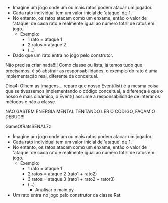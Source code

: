 - Imagine um jogo onde um ou mais ratos podem atacar um jogador.
- Cada rato individual tem um valor inicial de 'ataque' de 1.
- No entanto, os ratos atacam como um enxame, então o valor de 'ataque' de cada rato é realmente igual ao número total de ratos em jogo.
  - Exemplo:
    - 1 rato = ataque 1
    - 2 ratos = ataque 2
    - (...)
- Dado que um rato entra no jogo pelo construtor.

Não precisa criar nada!!!! Como classe ou lista, já temos tudo que precisamos, é só abstrair as responsabilidades, o exemplo do rato é uma implementação real, diferente da conceitual.


Dica4: 
Olhem as imagens... repare que nosso Event(list) é a mesma coisa que se tivessemos implementando o código conceitual, a diferença é que o nosso é mais dinâmico, o Event() assume a responsabilidade de interar os métodos e não a classe.


NÃO GASTEM ENERGIA MENTAL TENTANDO LER O CÓDIGO, FAÇAM O DEBUG!!!

GameOfRatsSENAI.7z
- Imagine um jogo onde um ou mais ratos podem atacar um jogador.
- Cada rato individual tem um valor inicial de 'ataque' de 1.
- No entanto, os ratos atacam como um enxame, então o valor de 'ataque' de cada rato é realmente igual ao número total de ratos em jogo.
  - Exemplo:
    - 1 rato = ataque 1
    - 2 ratos = ataque 2 (rato1 + rato2)
    - 3 ratos = ataque 3 (rato1 + rato2 + rator3)
    - (...)
      - Analisar o main.py
- Um rato entra no jogo pelo construtor da classe Rat.